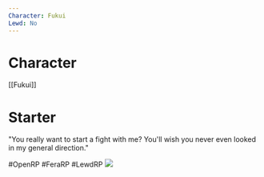 ```yaml
---
Character: Fukui
Lewd: No
---
```

# Character
[[Fukui]]

# Starter
"You really want to start a fight with me? You'll wish you never even looked in my general direction."

#OpenRP #FeraRP #LewdRP 
![](shimei_ryomou_by_ammsterdamn-dakykys.jpg)